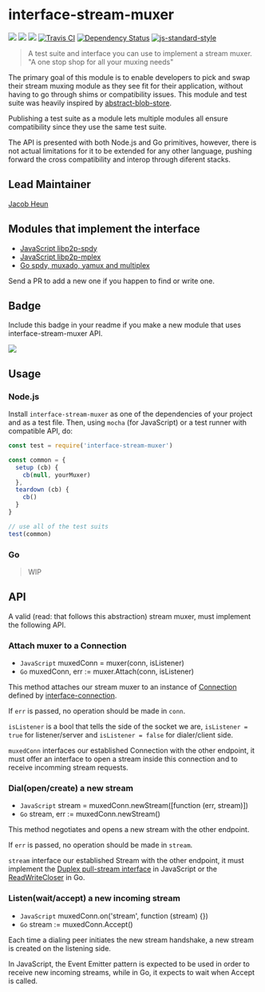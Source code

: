 interface-stream-muxer
=====================

[![](https://img.shields.io/badge/made%20by-Protocol%20Labs-blue.svg?style=flat-square)](http://ipn.io)
[![](https://img.shields.io/badge/project-IPFS-blue.svg?style=flat-square)](http://ipfs.io/)
[![](https://img.shields.io/badge/freenode-%23ipfs-blue.svg?style=flat-square)](http://webchat.freenode.net/?channels=%23ipfs)
[![Travis CI](https://travis-ci.org/ipfs/interface-stream-muxer.svg?branch=master)](https://travis-ci.org/ipfs/interface-stream-muxer)
[![Dependency Status](https://david-dm.org/ipfs/interface-stream-muxer.svg?style=flat-square)](https://david-dm.org/ipfs/interface-stream-muxer) [![js-standard-style](https://img.shields.io/badge/code%20style-standard-brightgreen.svg?style=flat-square)](https://github.com/feross/standard)

> A test suite and interface you can use to implement a stream muxer. "A one stop shop for all your muxing needs"

The primary goal of this module is to enable developers to pick and swap their stream muxing module as they see fit for their application, without having to go through shims or compatibility issues. This module and test suite was heavily inspired by [abstract-blob-store](https://github.com/maxogden/abstract-blob-store).

Publishing a test suite as a module lets multiple modules all ensure compatibility since they use the same test suite.

The API is presented with both Node.js and Go primitives, however, there is not actual limitations for it to be extended for any other language, pushing forward the cross compatibility and interop through diferent stacks.

## Lead Maintainer

[Jacob Heun](https://github.com/jacobheun/)

## Modules that implement the interface

- [JavaScript libp2p-spdy](https://github.com/libp2p/js-libp2p-spdy)
- [JavaScript libp2p-mplex](https://github.com/libp2p/js-libp2p-mplex)
- [Go spdy, muxado, yamux and multiplex](https://github.com/jbenet/go-stream-muxer)

Send a PR to add a new one if you happen to find or write one.

## Badge

Include this badge in your readme if you make a new module that uses interface-stream-muxer API.

![](/img/badge.png)

## Usage

### Node.js

Install `interface-stream-muxer` as one of the dependencies of your project and as a test file. Then, using `mocha` (for JavaScript) or a test runner with compatible API, do:

```js
const test = require('interface-stream-muxer')

const common = {
  setup (cb) {
    cb(null, yourMuxer)
  },
  teardown (cb) {
    cb()
  }
}

// use all of the test suits
test(common)
```

### Go

> WIP

## API

A valid (read: that follows this abstraction) stream muxer, must implement the following API.

### Attach muxer to a Connection

- `JavaScript` muxedConn = muxer(conn, isListener)
- `Go` muxedConn, err := muxer.Attach(conn, isListener)

This method attaches our stream muxer to an instance of [Connection](https://github.com/libp2p/interface-connection/blob/master/src/connection.js) defined by [interface-connection](https://github.com/libp2p/interface-connection).

If `err` is passed, no operation should be made in `conn`.

`isListener` is a bool that tells the side of the socket we are, `isListener = true` for listener/server and `isListener = false` for dialer/client side.

`muxedConn` interfaces our established Connection with the other endpoint, it must offer an interface to open a stream inside this connection and to receive incomming stream requests.

### Dial(open/create) a new stream

- `JavaScript` stream = muxedConn.newStream([function (err, stream)])
- `Go` stream, err := muxedConn.newStream()

This method negotiates and opens a new stream with the other endpoint.

If `err` is passed, no operation should be made in `stream`.

`stream` interface our established Stream with the other endpoint, it must implement the [Duplex pull-stream interface](https://pull-stream.github.io) in JavaScript or the [ReadWriteCloser](http://golang.org/pkg/io/#ReadWriteCloser) in Go.

### Listen(wait/accept) a new incoming stream

- `JavaScript` muxedConn.on('stream', function (stream) {})
- `Go` stream := muxedConn.Accept()

Each time a dialing peer initiates the new stream handshake, a new stream is created on the listening side.

In JavaScript, the Event Emitter pattern is expected to be used in order to receive new incoming streams, while in Go, it expects to wait when Accept is called.
